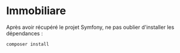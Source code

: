 # Immobiliare

Après avoir récupéré le projet Symfony, ne pas oublier d'installer les dépendances :

```
composer install
```
